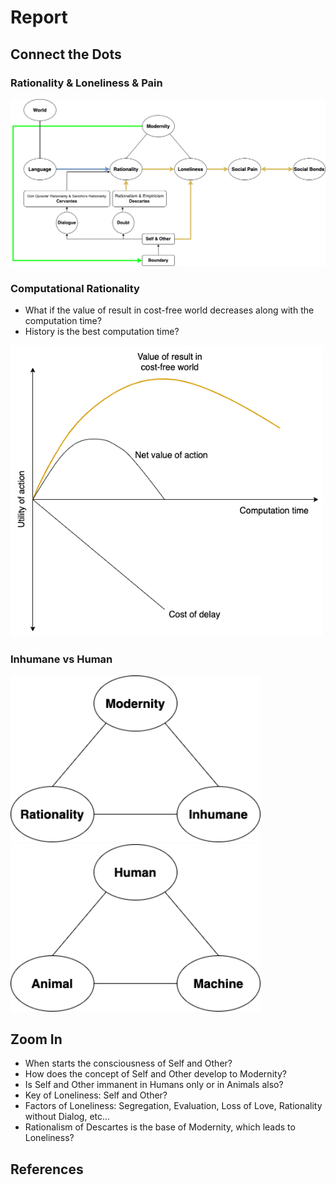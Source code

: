 # Report

## Connect the Dots

### Rationality & Loneliness & Pain
![summary](./pix/triangle-3.png)

### Computational Rationality
* What if the value of result in cost-free world decreases along with the computation time?
* History is the best computation time?

<p float="left">
	<img src="./pix/computational-rationality.png" width="500" />
</p>


### Inhumane vs Human
<p float="left">
	<img src="./pix/triangle-1.png" width="400" />
	<img src="./pix/triangle-2.png" width="400" />
</p>

## Zoom In
* When starts the consciousness of Self and Other?
* How does the concept of Self and Other develop to Modernity?
* Is Self and Other immanent in Humans only or in Animals also?
* Key of Loneliness: Self and Other?
* Factors of Loneliness: Segregation, Evaluation, Loss of Love, Rationality without Dialog, etc...
* Rationalism of Descartes is the base of Modernity, which leads to Loneliness?

## References
